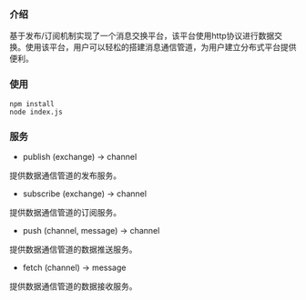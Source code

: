 ### 介绍
基于发布/订阅机制实现了一个消息交换平台，该平台使用http协议进行数据交换。使用该平台，用户可以轻松的搭建消息通信管道，为用户建立分布式平台提供便利。

### 使用

    npm install
    node index.js

### 服务
* publish (exchange) -> channel

提供数据通信管道的发布服务。

* subscribe (exchange) -> channel

提供数据通信管道的订阅服务。

* push (channel, message) -> channel

提供数据通信管道的数据推送服务。

* fetch (channel) -> message

提供数据通信管道的数据接收服务。

